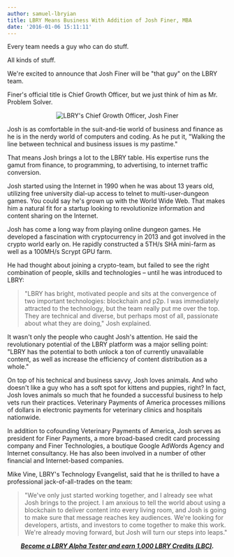 ```yaml
---
author: samuel-lbryian
title: LBRY Means Business With Addition of Josh Finer, MBA
date: '2016-01-06 15:11:11'
---
```


Every team needs a guy who can do stuff.

All kinds of stuff.

We're excited to announce that Josh Finer will be "that guy" on the LBRY team.

Finer's official title is Chief Growth Officer, but we just think of him as Mr. Problem Solver.

<p style="text-align: center;"><img src="https://spee.ch/@move:b/EJxY422.jpg" alt="LBRY's Chief Growth Officer, Josh Finer"></p>

Josh is as comfortable in the suit-and-tie world of business and finance as he is in the nerdy world of computers and coding. As he put it, "Walking the line between technical and business issues is my pastime."

That means Josh brings a lot to the LBRY table. His expertise runs the gamut from finance, to programming, to advertising, to internet traffic conversion.

Josh started using the Internet in 1990 when he was about 13 years old, utilizing free university dial-up access to telnet to multi-user-dungeon games. You could say he's grown up with the World Wide Web. That makes him a natural fit for a startup looking to revolutionize information and content sharing on the Internet.

Josh has come a long way from playing online dungeon games. He developed a fascination with cryptocurrency in 2013 and got involved in the crypto world early on. He rapidly constructed a 5TH/s SHA mini-farm as well as a 100MH/s Scrypt GPU farm.

He had thought about joining a crypto-team, but failed to see the right combination of people, skills and technologies – until he was introduced to LBRY:

> "LBRY has bright, motivated people and sits at the convergence of two important technologies: blockchain and p2p. I was immediately attracted to the technology, but the team really put me over the top. They are technical and diverse, but perhaps most of all, passionate about what they are doing," Josh explained.

It wasn't only the people who caught Josh's attention. He said the revolutionary potential of the LBRY platform was a major selling point: "LBRY has the potential to both unlock a ton of currently unavailable content, as well as increase the efficiency of content distribution as a whole."

On top of his technical and business savvy, Josh loves animals. And who doesn't like a guy who has a soft spot for kittens and puppies, right? In fact, Josh loves animals so much that he founded a successful business to help vets run their practices. Veterinary Payments of America processes millions of dollars in electronic payments for veterinary clinics and hospitals nationwide.

In addition to cofounding Veterinary Payments of America, Josh serves as president for Finer Payments, a more broad-based credit card processing company and Finer Technologies, a boutique Google AdWords Agency and Internet consultancy. He has also been involved in a number of other financial and Internet-based companies.

Mike Vine, LBRY's Technology Evangelist, said that he is thrilled to have a professional jack-of-all-trades on the team:

> "We've only just started working together, and I already see what Josh brings to the project. I am anxious to tell the world about using a blockchain to deliver content into every living room, and Josh is going to make sure that message reaches key audiences. We're looking for developers, artists, and investors to come together to make this work. We're already moving forward, but Josh will turn our steps into leaps."


***<p style="text-align: center;">[Become a LBRY Alpha Tester and earn 1,000 LBRY Credits (LBC)](/get).</p>***
